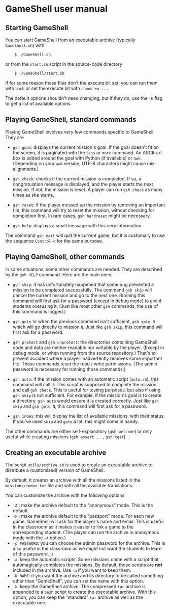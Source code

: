 GameShell user manual
=====================


Starting GameShell
------------------

You can start GameShell from an executable archive (typically
`GameShell.sh`) with

````
    $ ./GameShell.sh
````

or from the `start.sh` script in the source-code directory

````
    $ ./GameShell/start.sh
````

If for some reason those files don't the execute bit set, you can run them
with `bash` or set the execute bit with `chmod +x ...`

The default options shouldn't need changing, but if they do, use the `-h` flag
to get a list of available options.



Playing GameShell, standard commands
------------------------------------

Playing GameShell involves very few commands specific to GameShell. They are

* `gsh goal`: displays the current mission's goal. If the goal doesn't fit on
  the screen, it is paginated with the `less` or `more` command.
  An ASCII-art box is added around the goal with Python (if available) or
  `awk`. (Depending on your `awk` version, UTF-8 characters might cause
  mis-alignments.)

* `gsh check`: checks if the current mission is completed. If so, a
  congratulation message is displayed, and the player starts the next mission.
  If not, the mission is reset.
  A player can run `gsh check` as many times as she wants.

* `gsh reset`: if the player messed up the mission by removing an important
  file, this command will try to reset the mission, without checking for
  completion first.
  In rare cases, `gsh hardreset` might be necessary.

* `gsh help`: displays a small message with this very information.


The command `gsh exit` will quit the current game, but it is customary to use
the sequence `Control-d` for the same purpose.



Playing GameShell, other commands
---------------------------------

In some situations, some other commands are needed. They are described by the
`gsh HELP` command. Here are the main ones.

* `gsh skip`: it has unfortunately happened that some bug prevented a mission
  to be completed successfully. The command `gsh skip` will cancel the
  current mission and go to the next one. Running this command will first ask
  for a password (except in debug mode) to avoid students overusing it. (Just
  like most other `gsh` commands, the use of this command is logged.)

* `gsh goto N`: when the previous command isn't sufficient, `gsh goto N`
  which will go directly to mission `N`. Just like `gsh skip`, this command
  will first ask for a password.

* `gsh protect` and `gsh unprotect`: the directories containing GameShell code
  and data are neither readable nor writable by the player. (Except in debug
  mode, or when running from the source repository.) That's to prevent
  accident where a player inadvertently removes some important file. Those
  commands reset the read / write permissions. (The admin password is
  necessary for running those commands.)

* `gsh auto`: if the mission comes with an automatic script (`auto.sh`), this
  command will call it. This script is supposed to complete the mission and
  call `gsh check`.
  This is useful for testing purposes, but also if using `gsh skip` is not
  sufficient. For example, if the mission's goal is to create a directory.
  `gsh auto` would ensure it is created correctly.
  Just like `gsh skip` and `gsh goto N`, this command will first ask for a
  password.

* `gsh index`: this will display the list of available missions, with their
  status. If you've used `skip` and `goto` a lot, this might come in handy.

The other commands are either self-explanatory (`gsh welcome`) or only useful
while creating missions (`gsh assert ...`, `gsh test`).



Creating an executable archive
------------------------------

The script `utils/archive.sh` is used to create an executable archive to
distribute a (customized) version of GameShell.

By default, it creates an archive with all the missions listed in the
`missions/index.txt` file and with all the available translations.

You can customize the archive with the following options

* `-A` : make the archive default to the "anonymous" mode. This is the
  default.
* `-P` : make the archive default to the "passport" mode. For each new game,
  GameShell will ask for the player's name and email. This is useful in the
  classroom as it makes it easier to link a game to the corresponding student.
  (The player can run the archive in anonymous mode with the `-A` option.)
* `-p PASSWORD`: you can choose the admin password for the archive. This is
  also useful in the classroom as we might not want the students to learn of
  this password. :)
* `-a`: keep the automatic scripts. Some missions come with a script that
  automagically completes the missions. By default, those scripts are **not**
  included in the archive. Use `-a` if you want to keep them.
* `-N NAME`: if you want the archive and its directory to be called something
  other than "GameShell", you can set the name with this option.
* `-k`: keep the GameShell archive. The compressed `tar` archive is appended
  to a `bash` script to create the executable archive. With this option, you
  can keep the "standard" `tar` archive as well as the executable one.
